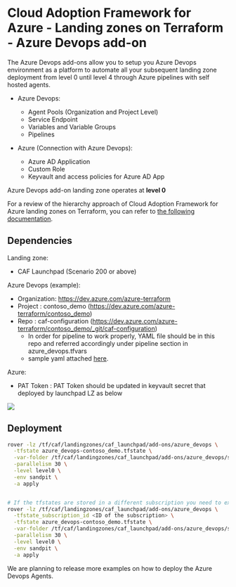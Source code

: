 # Cloud Adoption Framework for Azure - Landing zones on Terraform - Azure Devops add-on

The Azure Devops add-ons allow you to setup you Azure Devops environment as a platform to automate all your subsequent landing zone deployment from level 0 until level 4 through Azure pipelines with self hosted agents.

* Azure Devops:
  - Agent Pools (Organization and Project Level)
  - Service Endpoint
  - Variables and Variable Groups
  - Pipelines

* Azure (Connection with Azure Devops):
  - Azure AD Application
  - Custom Role
  - Keyvault and access policies for Azure AD App

Azure Devops add-on landing zone operates at **level 0**

For a review of the hierarchy approach of Cloud Adoption Framework for Azure landing zones on Terraform, you can refer to [the following documentation](../../documentation/code_architecture/hierarchy.md).

## Dependencies

Landing zone:
* CAF Launchpad (Scenario 200 or above)

Azure Devops (example):
* Organization: https://dev.azure.com/azure-terraform
* Project     : contoso_demo (https://dev.azure.com/azure-terraform/contoso_demo)
* Repo        : caf-configuration (https://dev.azure.com/azure-terraform/contoso_demo/_git/caf-configuration)
  - In order for pipeline to work properly, YAML file should be in this repo and referred accordingly under pipeline section in azure_devops.tfvars
  - sample yaml attached [here](./scenario/200-contoso_demo/pipeline/rover.yaml).

Azure:
* PAT Token   : PAT Token should be updated in keyvault secret that deployed by launchpad LZ as below

![](./documentation/images/pat_token.png)

## Deployment

```bash
rover -lz /tf/caf/landingzones/caf_launchpad/add-ons/azure_devops \
  -tfstate azure_devops-contoso_demo.tfstate \
  -var-folder /tf/caf/landingzones/caf_launchpad/add-ons/azure_devops/scenario/200-contoso_demo \
  -parallelism 30 \
  -level level0 \
  -env sandpit \
  -a apply


# If the tfstates are stored in a different subscription you need to execute the following command
rover -lz /tf/caf/landingzones/caf_launchpad/add-ons/azure_devops \
  -tfstate_subscription_id <ID of the subscription> \
  -tfstate azure_devops-contoso_demo.tfstate \
  -var-folder /tf/caf/landingzones/caf_launchpad/add-ons/azure_devops/scenario/200-contoso_demo \
  -parallelism 30 \
  -level level0 \
  -env sandpit \
  -a apply 
```

We are planning to release more examples on how to deploy the Azure Devops Agents.
